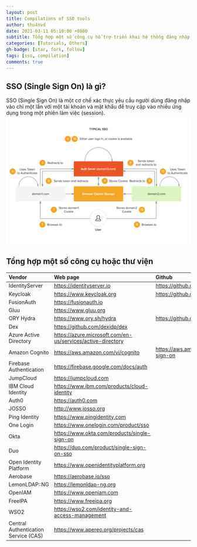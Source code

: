 ```yaml
---
layout: post
title: Compilations of SSO tools
author: thu4nvd
date: 2021-03-11 05:10:00 +0800
subtitle: Tổng hợp một số công cụ hỗ trợ triển khai hệ thống đăng nhập tập trung một lần (SSO - Single Sign On)
categories: [Tutorials, Others]
gh-badge: [star, fork, follow]
tags: [sso, compilation]
comments: true
---
```


## SSO (Single Sign On) là gì?

SSO (Single Sign On) là một cơ chế xác thực yêu cầu người dùng đăng nhập vào chỉ một lần với một tài khoản và mật khẩu để truy cập vào nhiều ứng dụng trong một phiên làm việc (session).
![sso-v2](/assets/img/sso-v2.png)

## Tổng hợp một số công cụ hoặc thư viện

| Vendor | Web page  | Github | 
| :----|:----|:------------------ |
| IdentityServer | https://identityserver.io | https://github.com/IdentityServer |
| Keycloak | https://www.keycloak.org | https://github.com/keycloak/keycloak |
| FusionAuth | https://fusionauth.io |
| Gluu | https://www.gluu.org |
| ORY Hydra | https://www.ory.sh/hydra | https://github.com/ory/hydra |
| Dex | https://github.com/dexidp/dex |
| Azure Active Directory | https://azure.microsoft.com/en-us/services/active-directory |
| Amazon Cognito | https://aws.amazon.com/vi/cognito | https://aws.amazon.com/vi/single-sign-on |
| Firebase Authentication | https://firebase.google.com/docs/auth |
| JumpCloud | https://jumpcloud.com |
| IBM Cloud Identity | https://www.ibm.com/products/cloud-identity |
| Auth0 | https://auth0.com |
| JOSSO | http://www.josso.org |
| Ping Identity | https://www.pingidentity.com |
| One Login | https://www.onelogin.com/product/sso |
| Okta | https://www.okta.com/products/single-sign-on |
| Duo | https://duo.com/product/single-sign-on-sso |
| Open Identity Platform | https://www.openidentityplatform.org |
| Aerobase | https://aerobase.io/sso |
| LemonLDAP::NG | https://lemonldap-ng.org |
| OpenIAM | https://www.openiam.com |
| FreeIPA | https://www.freeipa.org |
| WSO2 | https://wso2.com/identity-and-access-management |
| Central Authentication Service (CAS) | https://www.apereo.org/projects/cas |

